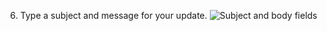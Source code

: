 6. Type a subject and message for your update.
   ![Subject and body fields](/assets/images/help/sponsors/subject-body-update.png)
